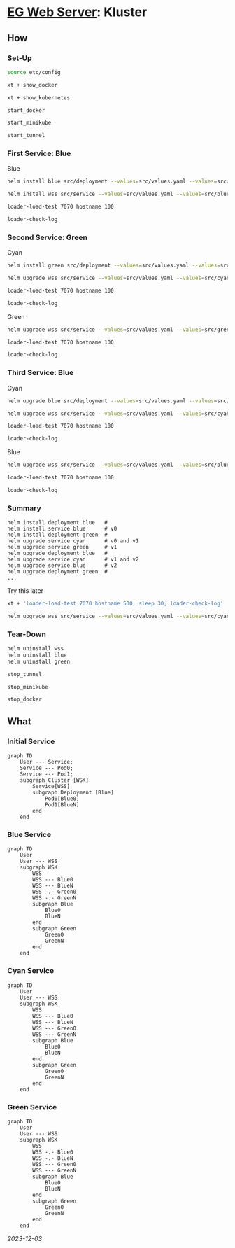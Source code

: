 


# [EG Web Server](../README.md): Kluster


## How

### Set-Up
```bash
source etc/config
```
```bash
xt + show_docker
```
```bash
xt + show_kubernetes
```
```bash
start_docker
```
```bash
start_minikube
```
```bash
start_tunnel
```

### First Service: Blue
Blue
```bash
helm install blue src/deployment --values=src/values.yaml --values=src/blue.yaml
```
```bash
helm install wss src/service --values=src/values.yaml --values=src/blue.yaml
```
```bash
loader-load-test 7070 hostname 100
```
```bash
loader-check-log
```

### Second Service: Green
Cyan
```bash
helm install green src/deployment --values=src/values.yaml --values=src/green.yaml
```
```bash
helm upgrade wss src/service --values=src/values.yaml --values=src/cyan.yaml
```
```bash
loader-load-test 7070 hostname 100
```
```bash
loader-check-log
```
Green
```bash
helm upgrade wss src/service --values=src/values.yaml --values=src/green.yaml
```
```bash
loader-load-test 7070 hostname 100
```
```bash
loader-check-log
```

### Third Service: Blue
Cyan
```bash
helm upgrade blue src/deployment --values=src/values.yaml --values=src/blue.yaml
```
```bash
helm upgrade wss src/service --values=src/values.yaml --values=src/cyan.yaml
```
```bash
loader-load-test 7070 hostname 100
```
```bash
loader-check-log
```
Blue
```bash
helm upgrade wss src/service --values=src/values.yaml --values=src/blue.yaml
```
```bash
loader-load-test 7070 hostname 100
```
```bash
loader-check-log
```

### Summary

    helm install deployment blue   #
    helm install service blue      # v0
    helm install deployment green  #
    helm upgrade service cyan      # v0 and v1
    helm upgrade service green     # v1
    helm upgrade deployment blue   #
    helm upgrade service cyan      # v1 and v2
    helm upgrade service blue      # v2
    helm upgrade deployment green  #
    ...

Try this later
```bash
xt + 'loader-load-test 7070 hostname 500; sleep 30; loader-check-log'
```
```bash
helm upgrade wss src/service --values=src/values.yaml --values=src/cyan.yaml
```

### Tear-Down
```bash
helm uninstall wss
helm uninstall blue
helm uninstall green
```
```bash
stop_tunnel
```
```bash
stop_minikube
```
```bash
stop_docker
```


## What

### Initial Service
```mermaid
graph TD
    User --- Service;
    Service --- Pod0;
    Service --- Pod1;
    subgraph Cluster [WSK]
        Service[WSS]
        subgraph Deployment [Blue]
            Pod0[Blue0]
            Pod1[BlueN]
        end
    end
```

### Blue Service
```mermaid
graph TD
    User
    User --- WSS
    subgraph WSK
        WSS
        WSS --- Blue0
        WSS --- BlueN
        WSS -.- Green0
        WSS -.- GreenN
        subgraph Blue
            Blue0
            BlueN
        end
        subgraph Green
            Green0
            GreenN
        end
    end
```

### Cyan Service
```mermaid
graph TD
    User
    User --- WSS
    subgraph WSK
        WSS
        WSS --- Blue0
        WSS --- BlueN
        WSS --- Green0
        WSS --- GreenN
        subgraph Blue
            Blue0
            BlueN
        end
        subgraph Green
            Green0
            GreenN
        end
    end
```

### Green Service
```mermaid
graph TD
    User
    User --- WSS
    subgraph WSK
        WSS
        WSS -.- Blue0
        WSS -.- BlueN
        WSS --- Green0
        WSS --- GreenN
        subgraph Blue
            Blue0
            BlueN
        end
        subgraph Green
            Green0
            GreenN
        end
    end
```

*2023-12-03*
